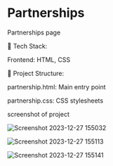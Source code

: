 # Partnerships
Partnerships page

🚀 Tech Stack:

  Frontend: HTML, CSS
  
📂 Project Structure:

partnership.html: Main entry point

partnership.css: CSS stylesheets

screenshot of project

![Screenshot 2023-12-27 155032](https://github.com/nikhilhmane49/Partnerships/assets/137916068/4cd04e16-8e78-4e54-bbdf-0c0523125342)

![Screenshot 2023-12-27 155113](https://github.com/nikhilhmane49/Partnerships/assets/137916068/6f876cfa-c703-44ee-bd30-efbef65d175b)

![Screenshot 2023-12-27 155141](https://github.com/nikhilhmane49/Partnerships/assets/137916068/2e4974e0-1d57-43c3-9bfb-2da5f7eefff4)




